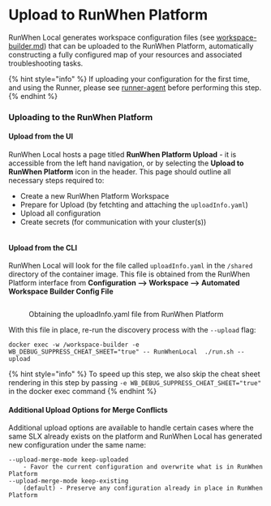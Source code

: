 # Upload to RunWhen Platform

RunWhen Local generates workspace configuration files (see [workspace-builder.md](workspace-builder.md "mention")) that can be uploaded to the RunWhen Platform, automatically constructing a fully configured map of your resources and associated troubleshooting tasks.&#x20;

{% hint style="info" %}
If uploading your configuration for the first time, and using the Runner, please see [runner-agent](runner-agent/ "mention") before performing this step.&#x20;
{% endhint %}

### Uploading to the RunWhen Platform

#### Upload from the UI

RunWhen Local hosts a page titled **RunWhen Platform Upload** - it is accessible from the left hand navigation, or by selecting the **Upload to RunWhen Platform** icon in the header. This page should outline all necessary steps required to:&#x20;

* Create a new RunWhen Platform Workspace
* Prepare for Upload (by fetchting and attaching the `uploadInfo.yaml`)
* Upload all configuration
* Create secrets (for communication with your cluster(s))

<figure><img src="../../.gitbook/assets/upload.gif" alt=""><figcaption></figcaption></figure>









#### Upload from the CLI

RunWhen Local will look for the file called `uploadInfo.yaml` in the `/shared` directory of the container image. This file is obtained from the RunWhen Platform interface from **Configuration --> Workspace --> Automated Workspace Builder Config File**

<figure><img src="../../.gitbook/assets/image (5).png" alt=""><figcaption><p>Obtaining the uploadInfo.yaml file from RunWhen Platform</p></figcaption></figure>

With this file in place, re-run the discovery process with the `--upload` flag:&#x20;

```
docker exec -w /workspace-builder -e WB_DEBUG_SUPPRESS_CHEAT_SHEET="true" -- RunWhenLocal  ./run.sh --upload
```

{% hint style="info" %}
To speed up this step, we also skip the cheat sheet rendering in this step by passing `-e WB_DEBUG_SUPPRESS_CHEAT_SHEET="true"` in the docker exec command
{% endhint %}

#### Additional Upload Options for Merge Conflicts

Additional upload options are available to handle certain cases where the same SLX already exists on the platform and RunWhen Local has generated new configuration under the same name:&#x20;

```
--upload-merge-mode keep-uploaded
    - Favor the current configuration and overwrite what is in RunWhen Platform
--upload-merge-mode keep-existing 
    (default) - Preserve any configuration already in place in RunWhen Platform
```

